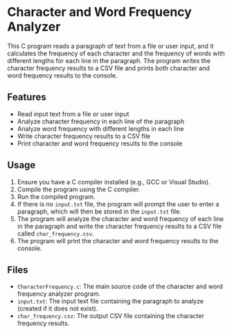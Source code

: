 # Character and Word Frequency Analyzer

This C program reads a paragraph of text from a file or user input, and it calculates the frequency of each character and the frequency of words with different lengths for each line in the paragraph. The program writes the character frequency results to a CSV file and prints both character and word frequency results to the console.

## Features

- Read input text from a file or user input
- Analyze character frequency in each line of the paragraph
- Analyze word frequency with different lengths in each line
- Write character frequency results to a CSV file
- Print character and word frequency results to the console

## Usage

1. Ensure you have a C compiler installed (e.g., GCC or Visual Studio).
2. Compile the program using the C compiler.
3. Run the compiled program.
4. If there is no `input.txt` file, the program will prompt the user to enter a paragraph, which will then be stored in the `input.txt` file.
5. The program will analyze the character and word frequency of each line in the paragraph and write the character frequency results to a CSV file called `char_frequency.csv`.
6. The program will print the character and word frequency results to the console.

## Files

- `CharacterFrequency.c`: The main source code of the character and word frequency analyzer program.
- `input.txt`: The input text file containing the paragraph to analyze (created if it does not exist).
- `char_frequency.csv`: The output CSV file containing the character frequency results.
